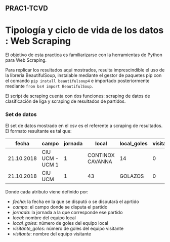 ## PRAC1-TCVD
# Tipología y ciclo de vida de los datos : Web Scraping

El objetivo de esta practica es familiarizarse con la herramientas de Python para Web Scraping.

Para replicar los resultados aqui mostrados, resulta imprescindible el uso de la libreria BeautifulSoup, instalable mediante el gestor de paquetes pip con el comando `pip install beautifulsoup4` e importado posteriormente mediante `from bs4 import BeautifulSoup`.

El script de scraping cuenta con dos funciones: scraping de datos de clasificación de liga y scraping de resultados de partidos.



### Set de datos

El set de datos mostrado en el csv es el referente a scraping de resultados. El formato resultante es tal que:

| fecha  | campo | jornada | local | local_goles | visitante_goles | visitante | 
| ---------- | ---------- | ---------- | ---------- | ---------- |---------- |---------- |
| 21.10.2018 | CIU UCM - UCM 1 | 1 | CONTINOX CAVANNA | 14 | 0 | RAYAS BLANCAS |
| 21.10.2018 | CIU UCM | 1 | 43 | GOLAZOS | 0 | 7 | SEKTA |

Donde cada atributo viene definido por:

* *fecha*: la fecha en la que se disputó o se disputará el aprtido
* *campo*: el campo donde se disputa el partido
* *jornada*: la jornada a la que corresponde ese partido
* *local*: nombre del equipo local
* *local_goles*: número de goles del equipo local
* *visitante_goles*: número de goles del equipo visitante
* *visitante*: nombre del equipo visitante
